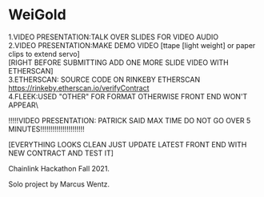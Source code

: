 # WeiGold
1.VIDEO PRESENTATION:TALK OVER SLIDES FOR VIDEO AUDIO\
2.VIDEO PRESENTATION:MAKE DEMO VIDEO [ttape [light weight] or paper clips to extend servo\]\
[RIGHT BEFORE SUBMITTING ADD ONE MORE SLIDE VIDEO WITH ETHERSCAN]\
3.ETHERSCAN: SOURCE CODE ON RINKEBY ETHERSCAN https://rinkeby.etherscan.io/verifyContract \
4.FLEEK:USED "OTHER" FOR FORMAT OTHERWISE FRONT END WON'T APPEAR\

!!!!!VIDEO PRESENTATION: PATRICK SAID MAX TIME DO NOT GO OVER 5 MINUTES!!!!!!!!!!!!!!!!!!!!!!

[EVERYTHING LOOKS CLEAN JUST UPDATE LATEST FRONT END WITH NEW CONTRACT AND TEST IT]

Chainlink Hackathon Fall 2021.

Solo project by Marcus Wentz.
